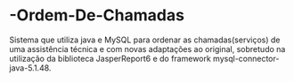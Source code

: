 # -Ordem-De-Chamadas
Sistema que utiliza java e MySQL para ordenar as chamadas(serviços) de uma assistência técnica e com novas adaptações ao original, sobretudo na utilização da biblioteca JasperReport6 e do framework mysql-connector-java-5.1.48.
